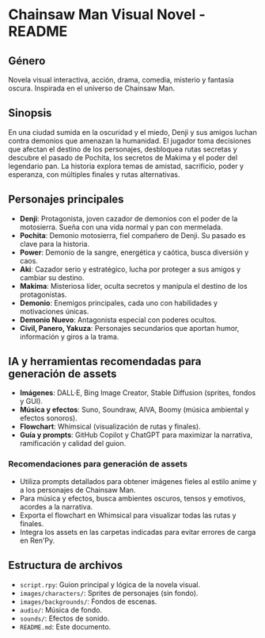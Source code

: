 # Chainsaw Man Visual Novel - README

## Género
Novela visual interactiva, acción, drama, comedia, misterio y fantasía oscura. Inspirada en el universo de Chainsaw Man.

## Sinopsis
En una ciudad sumida en la oscuridad y el miedo, Denji y sus amigos luchan contra demonios que amenazan la humanidad. El jugador toma decisiones que afectan el destino de los personajes, desbloquea rutas secretas y descubre el pasado de Pochita, los secretos de Makima y el poder del legendario pan. La historia explora temas de amistad, sacrificio, poder y esperanza, con múltiples finales y rutas alternativas.

## Personajes principales
- **Denji**: Protagonista, joven cazador de demonios con el poder de la motosierra. Sueña con una vida normal y pan con mermelada.
- **Pochita**: Demonio motosierra, fiel compañero de Denji. Su pasado es clave para la historia.
- **Power**: Demonio de la sangre, energética y caótica, busca diversión y caos.
- **Aki**: Cazador serio y estratégico, lucha por proteger a sus amigos y cambiar su destino.
- **Makima**: Misteriosa líder, oculta secretos y manipula el destino de los protagonistas.
- **Demonio**: Enemigos principales, cada uno con habilidades y motivaciones únicas.
- **Demonio Nuevo**: Antagonista especial con poderes ocultos.
- **Civil, Panero, Yakuza**: Personajes secundarios que aportan humor, información y giros a la trama.

## IA y herramientas recomendadas para generación de assets
- **Imágenes**: DALL·E, Bing Image Creator, Stable Diffusion (sprites, fondos y GUI).
- **Música y efectos**: Suno, Soundraw, AIVA, Boomy (música ambiental y efectos sonoros).
- **Flowchart**: Whimsical (visualización de rutas y finales).
- **Guía y prompts**: GitHub Copilot y ChatGPT para maximizar la narrativa, ramificación y calidad del guion.

### Recomendaciones para generación de assets
- Utiliza prompts detallados para obtener imágenes fieles al estilo anime y a los personajes de Chainsaw Man.
- Para música y efectos, busca ambientes oscuros, tensos y emotivos, acordes a la narrativa.
- Exporta el flowchart en Whimsical para visualizar todas las rutas y finales.
- Integra los assets en las carpetas indicadas para evitar errores de carga en Ren'Py.

## Estructura de archivos
- `script.rpy`: Guion principal y lógica de la novela visual.
- `images/characters/`: Sprites de personajes (sin fondo).
- `images/backgrounds/`: Fondos de escenas.
- `audio/`: Música de fondo.
- `sounds/`: Efectos de sonido.
- `README.md`: Este documento.

